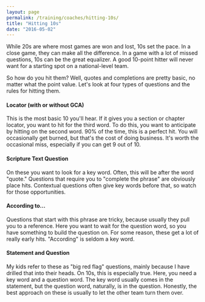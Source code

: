 ```yaml
---
layout: page
permalink: /training/coaches/hitting-10s/
title: "Hitting 10s"
date: "2016-05-02"
---
```


While 20s are where most games are won and lost, 10s set the pace. In a close game, they can make all the difference. In a game with a lot of missed questions, 10s can be the great equalizer. A good 10-point hitter will never want for a starting spot on a national-level team.

So how do you hit them? Well, quotes and completions are pretty basic, no matter what the point value. Let's look at four types of questions and the rules for hitting them.

#### Locator (with or without GCA)

This is the most basic 10 you'll hear. If it gives you a section or chapter locator, you want to hit for the third word. To do this, you want to anticipate by hitting on the second word. 90% of the time, this is a perfect hit. You will occasionally get burned, but that's the cost of doing business. It's worth the occasional miss, especially if you can get 9 out of 10.

#### Scripture Text Question

On these you want to look for a key word. Often, this will be after the word "quote." Questions that require you to "complete the phrase" are obviously place hits. Contextual questions often give key words before that, so watch for those opportunities.

#### According to...

Questions that start with this phrase are tricky, because usually they pull you to a reference. Here you want to wait for the question word, so you have something to build the question on. For some reason, these get a lot of really early hits. "According" is seldom a key word.

#### Statement and Question

My kids refer to these as "big red flag" questions, mainly because I have drilled that into their heads. On 10s, this is especially true. Here, you need a key word and a question word. The key word usually comes in the statement, but the question word, naturally, is in the question. Honestly, the best approach on these is usually to let the other team turn them over.
